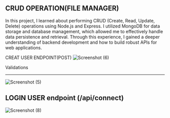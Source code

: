CRUD OPERATION(FILE MANAGER)
------------------------------------------------
In this project, I learned about performing CRUD (Create, Read, Update, Delete) operations using Node.js and Express. I utilized MongoDB for data storage and database management, which allowed me to effectively handle data persistence and retrieval. Through this experience, I gained a deeper understanding of backend development and how to build robust APIs for web applications.

CREAT USER ENDPOINT(POST)
![Screenshot (6)](https://github.com/Mosesomo/file_manger/assets/107793010/9d464c53-1118-4ff7-97d3-6e3578700b5a)



Validations
____________________________________________________________________
![Screenshot (5)](https://github.com/Mosesomo/file_manger/assets/107793010/63f69796-845d-4b21-90dd-8f5b44fa8396)


LOGIN USER endpoint (/api/connect)
------------------------------------------------------------------------------------------------------
![Screenshot (8)](https://github.com/Mosesomo/file_manger/assets/107793010/d3a21040-2912-4096-839a-14a52180d974)

